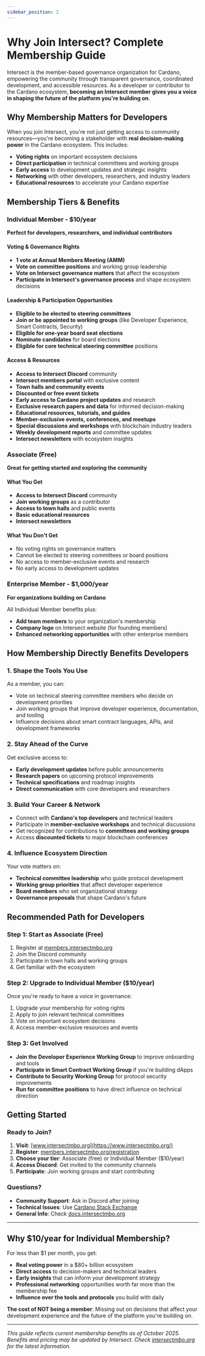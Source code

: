 ```yaml
---
sidebar_position: 2
---
```


# Why Join Intersect? Complete Membership Guide

Intersect is the member-based governance organization for Cardano, empowering the community through transparent governance, coordinated development, and accessible resources. As a developer or contributor to the Cardano ecosystem, **becoming an Intersect member gives you a voice in shaping the future of the platform you're building on**.

## Why Membership Matters for Developers

When you join Intersect, you're not just getting access to community resources—you're becoming a stakeholder with **real decision-making power** in the Cardano ecosystem. This includes:

- **Voting rights** on important ecosystem decisions
- **Direct participation** in technical committees and working groups
- **Early access** to development updates and strategic insights
- **Networking** with other developers, researchers, and industry leaders
- **Educational resources** to accelerate your Cardano expertise

## Membership Tiers & Benefits

### Individual Member - $10/year
**Perfect for developers, researchers, and individual contributors**

#### Voting & Governance Rights
- **1 vote at Annual Members Meeting (AMM)**
- **Vote on committee positions** and working group leadership
- **Vote on Intersect governance matters** that affect the ecosystem
- **Participate in Intersect's governance process** and shape ecosystem decisions

#### Leadership & Participation Opportunities
- **Eligible to be elected to steering committees**
- **Join or be appointed to working groups** (like Developer Experience, Smart Contracts, Security)
- **Eligible for one-year board seat elections**
- **Nominate candidates** for board elections
- **Eligible for core technical steering committee** positions

#### Access & Resources
- **Access to Intersect Discord** community
- **Intersect members portal** with exclusive content
- **Town halls and community events**
- **Discounted or free event tickets**
- **Early access to Cardano project updates** and research
- **Exclusive research papers and data** for informed decision-making
- **Educational resources, tutorials, and guides**
- **Member-exclusive events, conferences, and meetups**
- **Special discussions and workshops** with blockchain industry leaders
- **Weekly development reports** and committee updates
- **Intersect newsletters** with ecosystem insights

### Associate (Free)
**Great for getting started and exploring the community**

#### What You Get
- **Access to Intersect Discord** community
- **Join working groups** as a contributor
- **Access to town halls** and public events
- **Basic educational resources**
- **Intersect newsletters**

#### What You Don't Get
- No voting rights on governance matters
- Cannot be elected to steering committees or board positions
- No access to member-exclusive events and research
- No early access to development updates

### Enterprise Member - $1,000/year
**For organizations building on Cardano**

All Individual Member benefits plus:
- **Add team members** to your organization's membership
- **Company logo** on Intersect website (for founding members)
- **Enhanced networking opportunities** with other enterprise members

## How Membership Directly Benefits Developers

### 1. Shape the Tools You Use
As a member, you can:
- Vote on technical steering committee members who decide on development priorities
- Join working groups that improve developer experience, documentation, and tooling
- Influence decisions about smart contract languages, APIs, and development frameworks

### 2. Stay Ahead of the Curve
Get exclusive access to:
- **Early development updates** before public announcements
- **Research papers** on upcoming protocol improvements
- **Technical specifications** and roadmap insights
- **Direct communication** with core developers and researchers

### 3. Build Your Career & Network
- Connect with **Cardano's top developers** and technical leaders
- Participate in **member-exclusive workshops** and technical discussions
- Get recognized for contributions to **committees and working groups**
- Access **discounted tickets** to major blockchain conferences

### 4. Influence Ecosystem Direction
Your vote matters on:
- **Technical committee leadership** who guide protocol development
- **Working group priorities** that affect developer experience
- **Board members** who set organizational strategy
- **Governance proposals** that shape Cardano's future

## Recommended Path for Developers

### Step 1: Start as Associate (Free)
1. Register at [members.intersectmbo.org](https://members.intersectmbo.org/registration)
2. Join the Discord community
3. Participate in town halls and working groups
4. Get familiar with the ecosystem

### Step 2: Upgrade to Individual Member ($10/year)
Once you're ready to have a voice in governance:
1. Upgrade your membership for voting rights
2. Apply to join relevant technical committees
3. Vote on important ecosystem decisions
4. Access member-exclusive resources and events

### Step 3: Get Involved
- **Join the Developer Experience Working Group** to improve onboarding and tools
- **Participate in Smart Contract Working Group** if you're building dApps
- **Contribute to Security Working Group** for protocol security improvements
- **Run for committee positions** to have direct influence on technical direction

## Getting Started

### Ready to Join?
1. **Visit**: [www.intersectmbo.org](https://www.intersectmbo.org/)
2. **Register**: [members.intersectmbo.org/registration](https://members.intersectmbo.org/registration)
3. **Choose your tier**: Associate (free) or Individual Member ($10/year)
4. **Access Discord**: Get invited to the community channels
5. **Participate**: Join working groups and start contributing

### Questions?
- **Community Support**: Ask in Discord after joining
- **Technical Issues**: Use [Cardano Stack Exchange](https://cardano.stackexchange.com)
- **General Info**: Check [docs.intersectmbo.org](https://docs.intersectmbo.org)

---

## Why $10/year for Individual Membership?

For less than $1 per month, you get:
- **Real voting power** in a $80+ billion ecosystem
- **Direct access** to decision-makers and technical leaders  
- **Early insights** that can inform your development strategy
- **Professional networking** opportunities worth far more than the membership fee
- **Influence over the tools and protocols** you build with daily

**The cost of NOT being a member**: Missing out on decisions that affect your development experience and the future of the platform you're building on.

---

*This guide reflects current membership benefits as of October 2025. Benefits and pricing may be updated by Intersect. Check [intersectmbo.org](https://intersectmbo.org) for the latest information.*